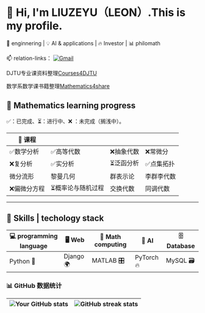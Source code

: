 # 👋 Hi, I'm LIUZEYU（LEON）.This is my profile.

🚀 enginnering | 💡 AI & applications | 🔥 Investor | 📊 philomath  


📫 relation-links：
[![Gmail](https://img.shields.io/badge/Gmail-D14836?style=flat&logo=gmail&logoColor=white)](mailto:liuzeyu4201@gmail.com)

DJTU专业课资料整理[Courses4DJTU](https://drive.google.com/drive/folders/17jZvTivbU69LwW0rHW_D4SkM2ORRIvoZ?usp=drive_link) 

数学系数学课书籍整理[Mathematics4share](https://drive.google.com/drive/folders/1ok02n8NaR4Y-WarckFuVWx_spFAMRHT7?usp=drive_link)




## 📌 Mathematics learning progress
✅：已完成、⏳：进行中、❌ ：未完成（搁浅中）。
<div align="center">
  
| 📌 课程 |  |  |  |
|------------|---------|---------|---------|
| ✅数学分析 | ✅高等代数 |❌抽象代数  | ❌常微分 |
| ❌复分析 | ✅实分析 | ⏳泛函分析| ✅点集拓扑 |
| 微分流形 | 黎曼几何 | 群表示论 | 李群李代数 |
| ❌偏微分方程 | ⏳概率论与随机过程 |交换代数 | 同调代数 |
---
</div>



## 🚀 Skills | techology stack

| 💻 programming language | 🖥️ Web  | 🔬 Math computing | 🤖 AI | 🗄️ Database |
|------------|------------|------------|------------|------------|
| Python 🐍 | Django 🌍| MATLAB 🎛️ | PyTorch 🔥 | MySQL 🗃️ |


### 📊 GitHub 数据统计
|![Your GitHub stats](https://github-readme-stats.vercel.app/api?username=liuzeyu4201&show_icons=true&theme=radical)|![GitHub streak stats](https://github-readme-streak-stats.herokuapp.com/?user=liuzeyu4201&theme=dark)|
|---|---|

